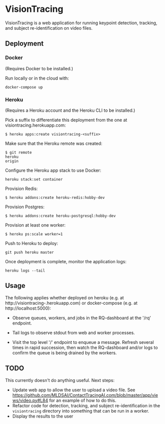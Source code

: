 # VisionTracing

VisionTracing is a web application for running keypoint detection, tracking, and subject re-identification on video files.

## Deployment

### Docker

(Requires Docker to be installed.)

Run locally or in the cloud with:

```
docker-compose up
```

### Heroku

(Requires a Heroku account and the Heroku CLI to be installed.)

Pick a suffix to differentiate this deployment from the one at visiontracing.herokuapp.com:

```
$ heroku apps:create visiontracing-<suffix>
```

Make sure that the Heroku remote was created:

```
$ git remote
heroku
origin
```

Configure the Heroku app stack to use Docker:

```
heroku stack:set container
```

Provision Redis:

```
$ heroku addons:create heroku-redis:hobby-dev
```

Provision Postgres:

```
$ heroku addons:create heroku-postgresql:hobby-dev
```

Provision at least one worker:

```
$ heroku ps:scale worker=1
```

Push to Heroku to deploy:

```
git push heroku master
```

Once deployment is complete, monitor the application logs:

```
heroku logs --tail
```

## Usage

The following applies whether deployed on heroku (e.g. at http://visiontracing-<sufffix>.herokuapp.com) or docker-compose (e.g. at http://localhost:5000):

- Observe queues, workers, and jobs in the RQ-dashboard at the '/rq' endpoint.

- Tail logs to observe stdout from web and worker processes.

- Visit the top level '/' endpoint  to enqueue a message. Refresh several times in rapid succession, then watch the RQ-dashboard and/or logs to confirm the queue is being drained by the workers.

## TODO

This currently doesn't do anything useful. Next steps:
- Update web app to allow the user to upload a video file. See https://github.com/MLDSAI/ContactTracingAI.com/blob/master/app/views/video.py#L84 for an example of how to do this.
- Refactor code for detection, tracking, and subject re-identification in the `visiontracing` directory into something that can be run in a worker.
- Display the results to the user
